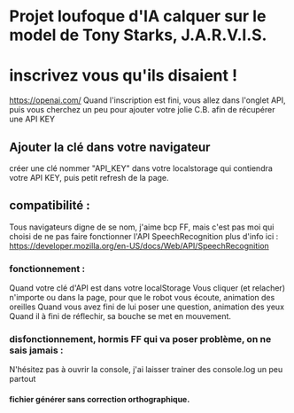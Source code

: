 # Projet loufoque d'IA calquer sur le model de Tony Starks, J.A.R.V.I.S.
# inscrivez vous qu'ils disaient !
https://openai.com/
Quand l'inscription est fini, vous allez dans l'onglet API, puis vous cherchez un peu pour ajouter votre jolie C.B. afin de récupérer une API KEY
## Ajouter la clé dans votre navigateur
créer une clé nommer "API_KEY" dans votre localstorage qui contiendra votre API KEY, puis petit refresh de la page.
## compatibilité : 
Tous navigateurs digne de se nom, j'aime bcp FF, mais c'est pas moi qui choisi de ne pas faire fonctionner l'API SpeechRecognition
plus d'info ici : https://developer.mozilla.org/en-US/docs/Web/API/SpeechRecognition

### fonctionnement : 
Quand votre clé d'API est dans votre localStorage
Vous cliquer (et relacher) n'importe ou dans la page, pour que le robot vous écoute, animation des oreilles
Quand vous avez fini de lui poser une question, animation des yeux
Quand il à fini de réflechir, sa bouche se met en mouvement. 
### disfonctionnement, hormis FF qui va poser problème, on ne sais jamais :
N'hésitez pas à ouvrir la console, j'ai laisser trainer des console.log un peu partout


#### fichier générer sans correction orthographique.
